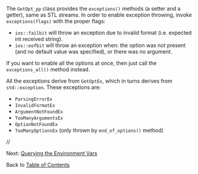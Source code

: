 The `GetOpt_pp` class provides the `exceptions()` methods (a setter and a getter), same as STL streams.
In order to enable exception throwing, invoke `exceptions(flags)` with the proper flags:
  * `ios::failbit` will throw an exception due to invalid format (i.e. expected int received string).
  * `ios::eofbit` will throw an exception when: the option was not present (and no default value was specified), or there was no argument.

If you want to enable all the options at once, then just call the `exceptions_all()` method instead.

All the exceptions derive from `GetOptEx`, which in turns derives from `std::exception`.
These exceptions are:
  * `ParsingErrorEx`
  * `InvalidFormatEx`
  * `ArgumentNotFoundEx`
  * `TooManyArgumentsEx`
  * `OptionNotFoundEx`
  * `TooManyOptionsEx`  (only thrown by `end_of_options()` method)

//

Next: [Querying the Environment Vars](Envir.md)

Back to [Table of Contents](Documentation.md)